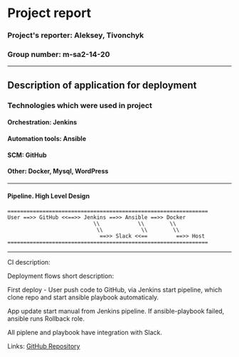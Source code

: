 # Project report

###  Project's reporter: Aleksey, Tivonchyk
### Group number: m-sa2-14-20
---
## Description of application for deployment

### Technologies which were used in project

#### Orchestration: Jenkins
#### Automation tools: Ansible
#### SCM: GitHub
#### Other: Docker, Mysql, WordPress
---
#### Pipeline. High Level Design
```
===============================================================
User ==>> GitHub <<==>> Jenkins ==>> Ansible ==>> Docker
                           \\            \\        \\
                            \\            \\        \\   
                             ==>> Slack <<==         ==>> Host
===============================================================                                     
```


---
CI description: 

Deployment flows short description:

First deploy - User push code to GitHub, via Jenkins start pipeline, which clone repo and start ansible playbook automaticaly.

App update start manual from Jenkins pipeline. If ansible-playbook failed, ansible runs Rollback role.

All piplene and playbook have integration with Slack.

Links:
[GitHub Repository](https://github.com/alekseytivonchik/Project)